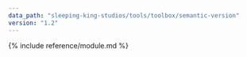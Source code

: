 ```yaml
---
data_path: "sleeping-king-studios/tools/toolbox/semantic-version"
version: "1.2"
---
```


{% include reference/module.md %}
